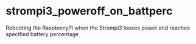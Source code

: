 # strompi3_poweroff_on_battperc
Rebooting the RaspberryPi when the Strompi3 looses power and reaches specified battery percentage
